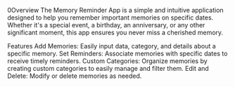 0Overview
The Memory Reminder App is a simple and intuitive application designed to help you remember important memories on specific dates. Whether it's a special event, a birthday, an anniversary, or any other significant moment, this app ensures you never miss a cherished memory.

Features
Add Memories: Easily input data, category, and details about a specific memory.
Set Reminders: Associate memories with specific dates to receive timely reminders.
Custom Categories: Organize memories by creating custom categories to easily manage and filter them.
Edit and Delete: Modify or delete memories as needed.
